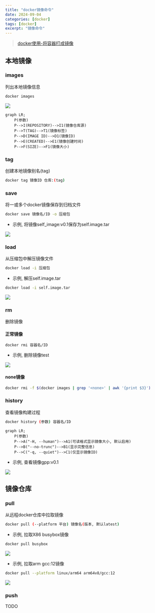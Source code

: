 ```yaml
---
title: "docker镜像命令"
date: 2024-09-04
categories: [docker]
tags: [docker]
excerpt: "镜像命令"
---
```


> [docker使用-将容器打成镜像](https://blog.csdn.net/weixin_45505313/article/details/125020076)

## 本地镜像

### images

列出本地镜像信息

```sh
docker images
```

![](/assets/image/20241207_171147.jpg)

```mermaid
graph LR;
    P(参数)
    P-->I(REPOSITORY)-->I1(镜像仓库源)
    P-->T(TAG)-->T1(镜像标签)
    P-->D(IMAGE ID)-->D1(镜像ID)
    P-->E(CREATED)-->E1(镜像创建时间)
    P-->F(SIZE)-->F1(镜像大小)
```

### tag

创建本地镜像别名(tag)

```sh
docker tag 镜像ID 仓库:(tag)
```

### save

将一或多个docker镜像保存到归档文件

```sh
docker save 镜像名/ID -o 压缩包
```

- 示例, 将镜像self_image:v0.1保存为self.image.tar

![](/assets/image/20241207_171353.jpg)

### load

从压缩包中解压镜像文件

```sh
docker load -i 压缩包
```

- 示例, 解压self.image.tar

```sh
docker load -i self.image.tar
```

![](/assets/image/20241207_171442.jpg)

### rm

删除镜像

#### 正常镜像

```sh
docker rmi 容器名/ID
```

- 示例, 删除镜像test

![](/assets/image/20241207_171550.jpg)

#### none镜像

```sh
docker rmi -f $(docker images | grep '<none>' | awk '{print $3}') 
```

### history

查看镜像构建过程

```sh
docker history (参数) 容器名/ID
```

```mermaid
graph LR;
    P(参数)
    P-->A("-H, --human")-->A1(可读格式显示镜像大小, 默认启用)
    P-->B("--no-trunc")-->B1(显示完整信息)
    P-->C("-q, --quiet")-->C1(仅显示镜像ID)
```

- 示例, 查看镜像gpp:v0.1

![](/assets/image/20241207_171803.jpg)

## 镜像仓库

### pull

从远程docker仓库中拉取镜像

```sh
docker pull (--platform 平台) 镜像名(版本, 默认latest)
```

- 示例, 拉取X86 busybox镜像

```sh
docker pull busybox
```

![](/assets/image/20241207_172740.jpg)

- 示例, 拉取arm gcc:12镜像

```sh
docker pull --platform linux/arm64 arm64v8/gcc:12
```

![](/assets/image/20241207_172616.jpg)

### push

TODO